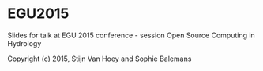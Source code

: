 # EGU2015

Slides for talk at EGU 2015 conference - session Open Source Computing in Hydrology






Copyright (c) 2015, Stijn Van Hoey and Sophie Balemans
